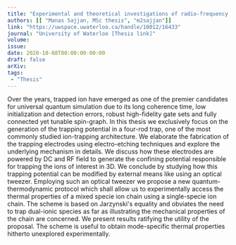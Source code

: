 ```yaml
---
title: "Experimental and theoretical investigations of radio-frequency and optical trapping potentials for atomic ions"
authors: [[ "Manas Sajjan, MSc thesis", "m2sajjan"]]
link: "https://uwspace.uwaterloo.ca/handle/10012/16433"
journal: "University of Waterloo [Thesis link]"
volume: 
issue: 
date: 2020-10-08T00:00:00-00:00
draft: false
arXiv:
tags:
 - "Thesis"
---
```


Over the years, trapped ion have emerged as one of the premier candidates for universal quantum simulation due to its long coherence time, low initialization and detection errors, robust high-fidelity gate sets and fully connected yet tunable spin-graph. In this thesis we exclusively focus on the generation of the trapping potential in a four-rod trap, one of the most commonly studied ion-trapping architecture. We elaborate the fabrication of the trapping electrodes using electro-etching techniques and explore the underlying mechanism in details. We discuss how these electrodes are powered by DC and RF field to generate the confining potential responsible for trapping the ions of interest in 3D. We conclude by studying how this trapping potential can be modified by external means like using an optical tweezer. Employing such an optical tweezer we propose a new quantum-thermodynamic protocol which shall allow us to experimentally access the thermal properties of a mixed specie ion chain using a single-specie ion chain. The scheme is based on Jarzynski's equality and obviates the need to trap dual-ionic species as far as illustrating the mechanical properties of the chain are concerned. We present results ratifying the utility of the proposal. The scheme is useful to obtain mode-specific thermal properties hitherto unexplored experimentally.
